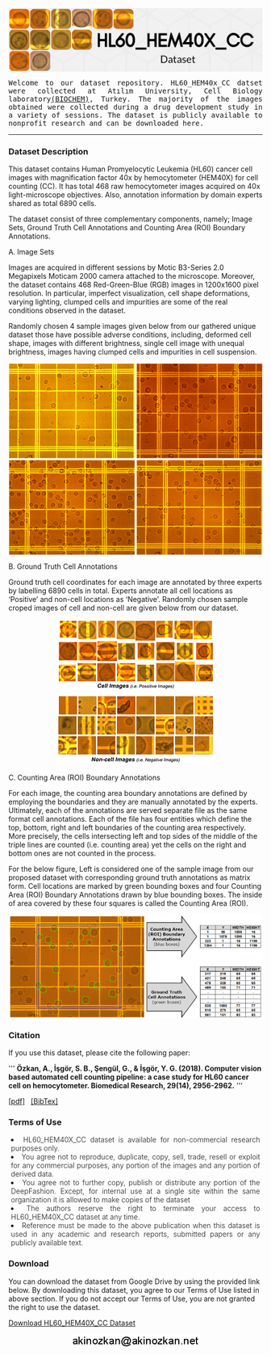 <p align="center">
<img align="center" src="images/header.jpg" />
</p>

<p style="font-family: monospace; text-align: justify;">
Welcome to our dataset repository. HL60_HEM40x_CC datset were collected at Atılım University, Cell Biology laboratory<a href="https://www.atilim.edu.tr/en/biochem" target="_blank">(BIOCHEM)</a>, Turkey. The majority of the images obtained were collected during a drug development study in a variety of sessions. The dataset is publicly available to nonprofit research and can be downloaded here. </p>

<hr>

### Dataset Description

This dataset contains Human Promyelocytic Leukemia (HL60) cancer cell images with magnification factor 40x by hemocytometer (HEM40X) for cell counting (CC). It has total 468 raw hemocytometer images acquired on 40x light-microscope objectives. Also, annotation information by domain experts shared as total 6890 cells.

The dataset consist of three complementary components, namely; Image Sets, Ground Truth Cell Annotations and Counting Area (ROI) Boundary Annotations.


<li type="A">Image Sets</li>
               
Images are acquired in different sessions by Motic B3-Series 2.0 Megapixels Moticam 2000 camera attached to the microscope. Moreover, the dataset contains 468 Red-Green-Blue (RGB) images in 1200x1600 pixel resolution. In particular, imperfect visualization, cell shape deformations, varying lighting, clumped cells and impurities are some of the real conditions observed in the dataset.            
                  
Randomly chosen 4 sample images given below from our gathered unique dataset those have possible adverse conditions, including, deformed cell shape, images with different brightness, single cell image with unequal brightness, images having clumped cells and impurities in cell suspension.

<p align="center">
<img align="center" src="images/4Samples_sharpen.png" />
</p>

<li type="A">Ground Truth Cell Annotations</li>
               
Ground truth cell coordinates for each image are annotated by three experts by labelling 6890 cells in total. Experts annotate all cell locations as ‘Positive’ and non-cell locations as ‘Negative’. Randomly chosen sample croped images of cell and non-cell are given below from our dataset.

<p align="center">
<img aalign="center" src="images/cellAndNonCellSamples.png" />
</p>

<li type="A">Counting Area (ROI) Boundary Annotations</li> 

For each image, the counting area boundary annotations are defined by employing the boundaries and they are manually annotated by the experts. Ultimately, each of the annotations are served separate file as the same format cell annotations. Each of the file has four entities which define the top, bottom, right and left boundaries of the counting area respectively. More precisely, the cells intersecting left and top sides of the middle of the triple lines are counted (i.e. counting area) yet the cells on the right and bottom ones are not counted in the process.

For the below figure, Left is considered one of the sample image from our proposed dataset with corresponding ground truth annotations as matrix form.  Cell locations are marked by green bounding boxes and four Counting Area (ROI) Boundary Annotations drawn by blue bounding boxes. The inside of area covered by these four squares is called the Counting Area (ROI).

<p align="center">
<img align="center" src="images/groundTruthDataAndROI_Hor.png" />
</p>

### Citation    
 If you use this dataset, please cite the following paper:

'''
**Özkan, A., İşgör, S. B., Şengül, G., & İşgör, Y. G. (2018). Computer vision based automated cell counting pipeline: a case
study for HL60 cancer cell on hemocytometer. Biomedical Research, 29(14), 2956-2962.**
'''

<a style="text-decoration: underline; text-align: center" href="http://www.biomedres.info/biomedical-research/computer-vision-based-automated-cell-counting-pipeline-a-case-study-for-hl60-cancer-cell-on-hemocytometer.pdf">[pdf]</a> &nbsp;&nbsp;<a style="text-decoration: underline" href="./ComputerVisionBasedAutomatedCellCountingPipeline.bib">[BibTex]</a> 

### Terms of Use

<li style="padding-left: 1%; padding-right: 1%; font-weight: 300; text-align: justify;"> HL60_HEM40X_CC dataset is available for non-commercial research purposes only.</li>
<li style="padding-left: 1%; padding-right: 1%; font-weight: 300; text-align: justify;"> You agree not to reproduce, duplicate, copy, sell, trade, resell or exploit for any commercial purposes, any portion of the images and any portion of derived data.</li>
<li style="padding-left: 1%; padding-right: 1%; font-weight: 300; text-align: justify;">You agree not to further copy, publish or distribute any portion of the DeepFashion. Except, for internal use at a single site within the same organization it is allowed to make copies of the dataset </li>
<li style="padding-left: 1%; padding-right: 1%; font-weight: 300; text-align: justify;"> The authors reserve the right to terminate your access to HL60_HEM40X_CC dataset at any time.</li>
<li style="padding-left: 1%; padding-right: 1%; font-weight: 300; text-align: justify;"> Reference must be made to the above publication when this dataset is used in any academic and research reports, submitted papers or any publicly available text. </li>

### Download

You can download the dataset from Google Drive by using the provided link below. By downloading this dataset, you agree to our Terms of Use listed in above section. If you do not accept our Terms of Use, you are not granted the right to use the dataset.

<a href="https://drive.google.com/file/d/1zOiij8VDoP-yGtJ08F9mO3FPfAxuMPtC">Download HL60_HEM40X_CC Dataset</a>

<p align="center">
<img align="center" src="images/text2image.png" />
<p/>

 
   
